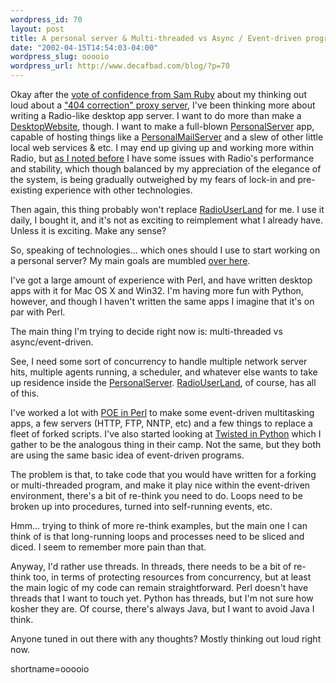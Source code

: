 ```yaml
--- 
wordpress_id: 70
layout: post
title: A personal server & Multi-threaded vs Async / Event-driven programming
date: "2002-04-15T14:54:03-04:00"
wordpress_slug: ooooio
wordpress_url: http://www.decafbad.com/blog/?p=70
---
```

<p>Okay after the <a href="http://radio.weblogs.com/0101679/2002/04/14.html#a351">vote of confidence from Sam Ruby</a> about my thinking out loud about a <a href="http://www.decafbad.com/news_archives/000087.shtml#000087">"404 correction" proxy server</a>, I've been thinking more about writing a Radio-like desktop app server.  I want to do more than make a <a href="http://www.decafbad.com/twiki/bin/view/Main/DesktopWebsite">DesktopWebsite</a>, though.  I want to make a full-blown <a href="http://www.decafbad.com/twiki/bin/view/Main/PersonalServer">PersonalServer</a> app, capable of hosting things like a <a href="http://www.decafbad.com/twiki/bin/view/Main/PersonalMailServer">PersonalMailServer</a> and a slew of other little local web services &amp; etc.  I may end up giving up and working more within Radio, but <a href="http://www.decafbad.com/news_archives/000080.shtml#000080">as I noted before</a> I have some issues with Radio's performance and stability, which though balanced by my appreciation of the elegance of the system, is being gradually outweighed by my fears of lock-in and pre-existing experience with other technologies.  </p>
<p>Then again, this thing probably won't replace <a href="http://www.decafbad.com/twiki/bin/view/Main/RadioUserLand">RadioUserLand</a> for me.  I use it daily, I bought it, and it's not as exciting to reimplement what I already have.  Unless it is exciting.  Make any sense?</p>
<p>So, speaking of technologies... which ones should I use to start working on a personal server?  My main goals are mumbled <a href="http://www.decafbad.com/twiki/bin/view/Main/DesktopWebAppServer">over here</a>.</p>
<p>I've got a large amount of experience with Perl, and have written desktop apps with it for Mac OS X and Win32.  I'm having more fun with Python, however, and though I haven't written the same apps I imagine that it's on par with Perl.</p>
<p>The main thing I'm trying to decide right now is:  multi-threaded vs async/event-driven.</p>
<p>See, I need some sort of concurrency to handle multiple network server hits, multiple agents running, a scheduler, and whatever else wants to take up residence inside the <a href="http://www.decafbad.com/twiki/bin/view/Main/PersonalServer">PersonalServer</a>.  <a href="http://www.decafbad.com/twiki/bin/view/Main/RadioUserLand">RadioUserLand</a>, of course, has all of this.</p>
<p>I've worked a lot with <a href="http://poe.perl.org/">POE in Perl</a> to make some event-driven multitasking apps, a few servers (HTTP, FTP, NNTP, etc) and a few things to replace a fleet of forked scripts.  I've also started looking at <a href="http://www.twistedmatrix.com/documents/howto/ipc10paper">Twisted in Python</a> which I gather to be the analogous thing in their camp.  Not the same, but they both are using the same basic idea of event-driven programs.</p>
<p>The problem is that, to take code that you would have written for a forking or multi-threaded program, and make it play nice within the event-driven environment, there's a bit of re-think you need to do.  Loops need to be broken up into procedures, turned into self-running events, etc.</p>
<p>Hmm... trying to think of more re-think examples, but the main one I can think of is that long-running loops and processes need to be sliced and diced.  I seem to remember more pain than that.</p>
<p>Anyway, I'd rather use threads.  In threads, there needs to be a bit of re-think too, in terms of protecting resources from concurrency, but at least the main logic of my code can remain straightforward.  Perl doesn't have threads that I want to touch yet.  Python has threads, but I'm not sure how kosher they are.  Of course, there's always Java, but I want to avoid Java I think.</p>
<p>Anyone tuned in out there with any thoughts?  Mostly thinking out loud right now.</p>
<!--more-->
shortname=ooooio
